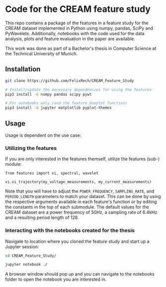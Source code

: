 # Code for the CREAM feature study

This repo contains a package of the features in a feature study for the CREAM dataset implemented in Python using numpy, pandas, SciPy and PyWavelets. Additionally, notebooks with the code used for the data analysis, plots and feature evaluation in the paper are available.

This work was done as part of a Bachelor's thesis in Computer Science at the Technical University of Munich.

## Installation

```bash
git clone https://github.com/FelixRech/CREAM_Feature_Study

# Install/update the necessary dependencies for using the features
pip3 install -U numpy pandas scipy pywt

# For notebooks only (and the feature_boxplot function)
pip3 install -U jupyter matplotlib pyplot-themes
```

## Usage

Usage is dependent on the use case:

### Utilizing the features

If you are only interested in the features themself, utilize the features (sub-) module:

```python3
from features import vi, spectral, wavelet

vi.vi_trajectory(my_voltage_measurements, my_current_measurements)
```

Note that you will have to adjust the `POWER_FREQUENCY`, `SAMPLING_RATE`, and `PERIOD_LENGTH` parameters to match your dataset. This can be done by using the respective arguments available in each feature's function or by editing the constants in the top of each submodule. The default values for the CREAM dataset are a power frequency of 50Hz, a sampling rate of 6.4kHz and a resulting period length of 128.

### Interacting with the notebooks created for the thesis

Navigate to location where you cloned the feature study and start up a Jupyter session:

```bash
cd CREAM_Feature_Study/

jupyter notebook ./
```

A browser window should pop up and you can navigate to the notebooks folder to open the notebook you are interested in.

